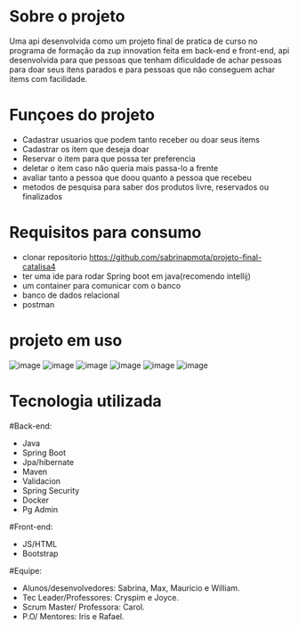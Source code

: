 # Sobre o projeto

Uma api desenvolvida como um projeto final de pratica de curso no programa de formação da zup innovation feita em back-end e front-end, api desenvolvida para que pessoas que tenham dificuldade de achar pessoas para doar seus itens parados e para pessoas que não conseguem achar items com facilidade.


# Funçoes do projeto

+ Cadastrar usuarios que podem tanto receber ou doar seus items
+ Cadastrar os item que deseja doar
+ Reservar o item para que possa ter preferencia 
+ deletar o item caso não queria mais passa-lo a frente
+ avaliar tanto a pessoa que doou quanto a pessoa que recebeu
+ metodos de pesquisa para saber dos produtos livre, reservados ou finalizados

# Requisitos para consumo

+ clonar repositorio https://github.com/sabrinapmota/projeto-final-catalisa4
+ ter uma ide para rodar Spring boot em java(recomendo intellij)
+ um container para comunicar com o banco
+ banco de dados relacional
+ postman

# projeto em uso

![image](https://user-images.githubusercontent.com/97555758/198348806-a229c631-2291-44ca-87b8-4a16ea06d88b.png)
![image](https://user-images.githubusercontent.com/97555758/198348998-d5e5b2f9-5ab7-42d2-8e9a-468f0bd8a725.png)
![image](https://user-images.githubusercontent.com/97555758/198349658-de400288-7f53-477c-b0c8-cc8d7f568390.png)
![image](https://user-images.githubusercontent.com/97555758/198349813-b7b23399-75ba-42f4-af95-2908a1f50348.png)
![image](https://user-images.githubusercontent.com/97555758/198350121-a4dd0199-8a50-4daf-beee-7773af660663.png)
![image](https://user-images.githubusercontent.com/97555758/198350166-a3bd4c42-d5cd-4024-b797-c2f9737d1b81.png)



# Tecnologia utilizada

#Back-end:
+ Java
+ Spring Boot
+ Jpa/hibernate
+ Maven
+ Validacion
+ Spring Security
+ Docker
+ Pg Admin

#Front-end:
+ JS/HTML
+ Bootstrap

#Equipe:

+ Alunos/desenvolvedores: Sabrina, Max, Mauricio e William.
+ Tec Leader/Professores: Cryspim e Joyce.
+ Scrum Master/ Professora: Carol.
+ P.O/ Mentores: Iris e Rafael.
